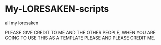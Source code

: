 # My-LORESAKEN-scripts
all my loresaken

PLEASE GIVE CREDIT TO ME AND THE OTHER PEOPLE, WHEN YOU ARE GOING TO USE THIS AS A TEMPLATE PLEASE AND PLEASE CREDIT ME.
